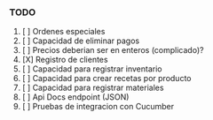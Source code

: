 ### TODO

1. [ ] Ordenes especiales
2. [ ] Capacidad de eliminar pagos
3. [ ] Precios deberian ser en enteros (complicado)?
4. [X] Registro de clientes
5. [ ] Capacidad para registrar inventario
6. [ ] Capacidad para crear recetas por producto
7. [ ] Capacidad para registrar materiales
8. [ ] Api Docs endpoint (JSON)
9. [ ] Pruebas de integracion con Cucumber
